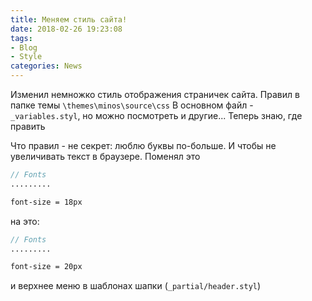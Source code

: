```yaml
---
title: Меняем стиль сайта!
date: 2018-02-26 19:23:08
tags: 
- Blog
- Style
categories: News
---
```


Изменил немножко стиль отображения страничек сайта.
Правил в папке темы `\themes\minos\source\css`
В основном файл - `_variables.styl`, но можно посмотреть и другие... 
Теперь знаю, где править
<!--more-->
Что правил - не секрет: люблю буквы по-больше. И чтобы не увеличивать текст в браузере.
Поменял это
```scss
// Fonts
.........

font-size = 18px
```
на это:
```scss
// Fonts
.........

font-size = 20px
```
и верхнее меню в шаблонах шапки (`_partial/header.styl`)
